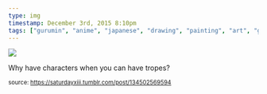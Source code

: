 ```yaml
---
type: img
timestamp: December 3rd, 2015 8:10pm
tags: ["gurumin", "anime", "japanese", "drawing", "painting", "art", "game"]
---
```

<img src="https://saturdayxiii.github.io/media/media/134502569594.png"/>
                                                                                          
Why have characters when you can have tropes?
 
                                    
                
                
                
                
                                
<small>source: https://saturdayxiii.tumblr.com/post/134502569594</small>